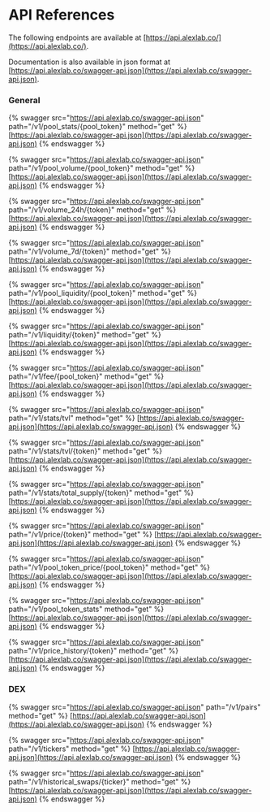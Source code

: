 # API References

The following endpoints are available at [https://api.alexlab.co/](https://api.alexlab.co/).

Documentation is also available in json format at [https://api.alexlab.co/swagger-api.json](https://api.alexlab.co/swagger-api.json).

### General 

{% swagger src="https://api.alexlab.co/swagger-api.json" path="/v1/pool_stats/{pool_token}" method="get" %}
[https://api.alexlab.co/swagger-api.json](https://api.alexlab.co/swagger-api.json)
{% endswagger %}

{% swagger src="https://api.alexlab.co/swagger-api.json" path="/v1/pool_volume/{pool_token}" method="get" %}
[https://api.alexlab.co/swagger-api.json](https://api.alexlab.co/swagger-api.json)
{% endswagger %}

{% swagger src="https://api.alexlab.co/swagger-api.json" path="/v1/volume_24h/{token}" method="get" %}
[https://api.alexlab.co/swagger-api.json](https://api.alexlab.co/swagger-api.json)
{% endswagger %}

{% swagger src="https://api.alexlab.co/swagger-api.json" path="/v1/volume_7d/{token}" method="get" %}
[https://api.alexlab.co/swagger-api.json](https://api.alexlab.co/swagger-api.json)
{% endswagger %}

{% swagger src="https://api.alexlab.co/swagger-api.json" path="/v1/pool_liquidity/{pool_token}" method="get" %}
[https://api.alexlab.co/swagger-api.json](https://api.alexlab.co/swagger-api.json)
{% endswagger %}

{% swagger src="https://api.alexlab.co/swagger-api.json" path="/v1/liquidity/{token}" method="get" %}
[https://api.alexlab.co/swagger-api.json](https://api.alexlab.co/swagger-api.json)
{% endswagger %}

{% swagger src="https://api.alexlab.co/swagger-api.json" path="/v1/fee/{pool_token}" method="get" %}
[https://api.alexlab.co/swagger-api.json](https://api.alexlab.co/swagger-api.json)
{% endswagger %}

{% swagger src="https://api.alexlab.co/swagger-api.json" path="/v1/stats/tvl" method="get" %}
[https://api.alexlab.co/swagger-api.json](https://api.alexlab.co/swagger-api.json)
{% endswagger %}

{% swagger src="https://api.alexlab.co/swagger-api.json" path="/v1/stats/tvl/{token}" method="get" %}
[https://api.alexlab.co/swagger-api.json](https://api.alexlab.co/swagger-api.json)
{% endswagger %}

{% swagger src="https://api.alexlab.co/swagger-api.json" path="/v1/stats/total_supply/{token}" method="get" %}
[https://api.alexlab.co/swagger-api.json](https://api.alexlab.co/swagger-api.json)
{% endswagger %}

{% swagger src="https://api.alexlab.co/swagger-api.json" path="/v1/price/{token}" method="get" %}
[https://api.alexlab.co/swagger-api.json](https://api.alexlab.co/swagger-api.json)
{% endswagger %}

{% swagger src="https://api.alexlab.co/swagger-api.json" path="/v1/pool_token_price/{pool_token}" method="get" %}
[https://api.alexlab.co/swagger-api.json](https://api.alexlab.co/swagger-api.json)
{% endswagger %}

{% swagger src="https://api.alexlab.co/swagger-api.json" path="/v1/pool_token_stats" method="get" %}
[https://api.alexlab.co/swagger-api.json](https://api.alexlab.co/swagger-api.json)
{% endswagger %}

{% swagger src="https://api.alexlab.co/swagger-api.json" path="/v1/price_history/{token}" method="get" %}
[https://api.alexlab.co/swagger-api.json](https://api.alexlab.co/swagger-api.json)
{% endswagger %}

### DEX

{% swagger src="https://api.alexlab.co/swagger-api.json" path="/v1/pairs" method="get" %}
[https://api.alexlab.co/swagger-api.json](https://api.alexlab.co/swagger-api.json)
{% endswagger %}

{% swagger src="https://api.alexlab.co/swagger-api.json" path="/v1/tickers" method="get" %}
[https://api.alexlab.co/swagger-api.json](https://api.alexlab.co/swagger-api.json)
{% endswagger %}

{% swagger src="https://api.alexlab.co/swagger-api.json" path="/v1/historical_swaps/{ticker}" method="get" %}
[https://api.alexlab.co/swagger-api.json](https://api.alexlab.co/swagger-api.json)
{% endswagger %}


